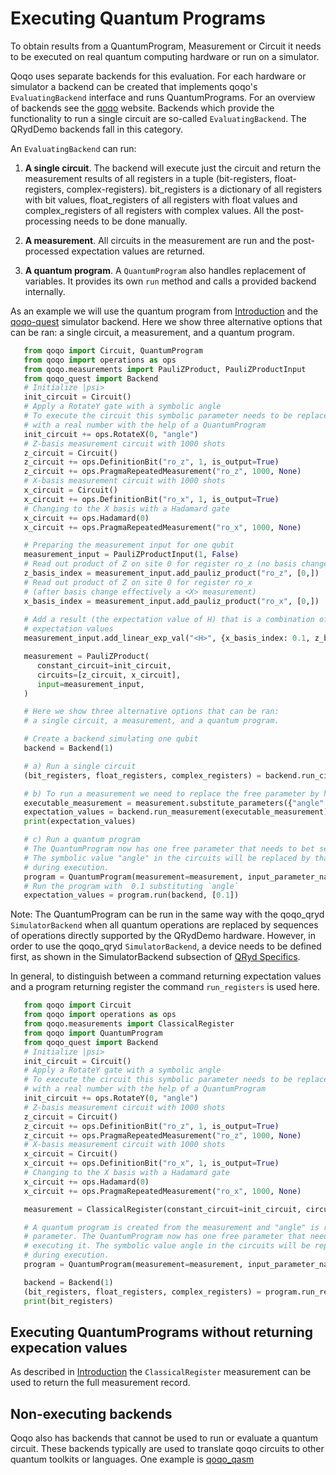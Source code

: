 Executing Quantum Programs
==========================

To obtain results from a QuantumProgram, Measurement or Circuit it needs to be executed on real quantum computing hardware or run on a simulator.

Qoqo uses separate backends for this evaluation. For each hardware or simulator a backend can be created that implements qoqo's ``EvaluatingBackend`` interface and runs QuantumPrograms. For an overview of backends see the [qoqo](https://github.com/HQSquantumsimulations/qoqo) website. Backends which provide the functionality to run a single circuit are so-called ``EvaluatingBackend``. The QRydDemo backends fall in this category.

An ``EvaluatingBackend`` can run:

1. **A single circuit**. The backend will execute just the circuit and return the measurement results of all registers in a tuple (bit-registers, float-registers, complex-registers). bit_registers is a dictionary of all registers with bit values, float_registers of all registers with float values and complex_registers of all registers with complex values. All the post-processing needs to be done manually.

2. **A measurement**. All circuits in the measurement are run and the post-processed expectation values are returned.

3. **A quantum program**. A ``QuantumProgram`` also handles replacement of variables. It provides its own ``run`` method and calls a provided backend internally.

As an example we will use the quantum program from [Introduction](introduction.md) and the [qoqo-quest](https://github.com/HQSquantumsimulations/qoqo-quest) simulator backend. Here we show three alternative options that can be ran: a single circuit, a measurement, and a quantum program.

```python
   from qoqo import Circuit, QuantumProgram
   from qoqo import operations as ops
   from qoqo.measurements import PauliZProduct, PauliZProductInput
   from qoqo_quest import Backend
   # Initialize |psi>
   init_circuit = Circuit()
   # Apply a RotateY gate with a symbolic angle
   # To execute the circuit this symbolic parameter needs to be replaced 
   # with a real number with the help of a QuantumProgram
   init_circuit += ops.RotateX(0, "angle")
   # Z-basis measurement circuit with 1000 shots
   z_circuit = Circuit()
   z_circuit += ops.DefinitionBit("ro_z", 1, is_output=True)
   z_circuit += ops.PragmaRepeatedMeasurement("ro_z", 1000, None)
   # X-basis measurement circuit with 1000 shots   
   x_circuit = Circuit()
   x_circuit += ops.DefinitionBit("ro_x", 1, is_output=True)
   # Changing to the X basis with a Hadamard gate
   x_circuit += ops.Hadamard(0)
   x_circuit += ops.PragmaRepeatedMeasurement("ro_x", 1000, None)

   # Preparing the measurement input for one qubit
   measurement_input = PauliZProductInput(1, False)
   # Read out product of Z on site 0 for register ro_z (no basis change)
   z_basis_index = measurement_input.add_pauliz_product("ro_z", [0,])
   # Read out product of Z on site 0 for register ro_x
   # (after basis change effectively a <X> measurement)
   x_basis_index = measurement_input.add_pauliz_product("ro_x", [0,])
   
   # Add a result (the expectation value of H) that is a combination of the PauliProduct
   # expectation values
   measurement_input.add_linear_exp_val("<H>", {x_basis_index: 0.1, z_basis_index: 0.2})

   measurement = PauliZProduct(
      constant_circuit=init_circuit,
      circuits=[z_circuit, x_circuit],
      input=measurement_input,
   )

   # Here we show three alternative options that can be ran:
   # a single circuit, a measurement, and a quantum program.

   # Create a backend simulating one qubit
   backend = Backend(1)

   # a) Run a single circuit 
   (bit_registers, float_registers, complex_registers) = backend.run_circuit(z_circuit)

   # b) To run a measurement we need to replace the free parameter by hand
   executable_measurement = measurement.substitute_parameters({"angle": 0.2})
   expectation_values = backend.run_measurement(executable_measurement)
   print(expectation_values)

   # c) Run a quantum program
   # The QuantumProgram now has one free parameter that needs to bet set when executing it.
   # The symbolic value "angle" in the circuits will be replaced by that free parameter
   # during execution.
   program = QuantumProgram(measurement=measurement, input_parameter_names=["angle"])
   # Run the program with  0.1 substituting `angle`
   expectation_values = program.run(backend, [0.1])
```

Note: The QuantumProgram can be run in the same way with the qoqo_qryd ``SimulatorBackend`` when all quantum operations are replaced by sequences of operations directly supported by the QRydDemo hardware. However, in order to use the qoqo_qryd ``SimulatorBackend``, a device needs to be defined first, as shown in the SimulatorBackend subsection of [QRyd Specifics](qrydspecifics.md).


In general, to distinguish between a command returning expectation values and a program returning register the command ``run_registers`` is used here.

```python
   from qoqo import Circuit
   from qoqo import operations as ops
   from qoqo.measurements import ClassicalRegister
   from qoqo import QuantumProgram
   from qoqo_quest import Backend
   # Initialize |psi>
   init_circuit = Circuit()
   # Apply a RotateY gate with a symbolic angle
   # To execute the circuit this symbolic parameter needs to be replaced 
   # with a real number with the help of a QuantumProgram
   init_circuit += ops.RotateY(0, "angle")
   # Z-basis measurement circuit with 1000 shots
   z_circuit = Circuit()
   z_circuit += ops.DefinitionBit("ro_z", 1, is_output=True)
   z_circuit += ops.PragmaRepeatedMeasurement("ro_z", 1000, None)
   # X-basis measurement circuit with 1000 shots   
   x_circuit = Circuit()
   x_circuit += ops.DefinitionBit("ro_x", 1, is_output=True)
   # Changing to the X basis with a Hadamard gate
   x_circuit += ops.Hadamard(0)
   x_circuit += ops.PragmaRepeatedMeasurement("ro_x", 1000, None)

   measurement = ClassicalRegister(constant_circuit=init_circuit, circuits=[z_circuit, x_circuit])

   # A quantum program is created from the measurement and "angle" is registered as a free input
   # parameter. The QuantumProgram now has one free parameter that needs to be set when
   # executing it. The symbolic value angle in the circuits will be replaced by that free parameter
   # during execution.
   program = QuantumProgram(measurement=measurement, input_parameter_names=["angle"])

   backend = Backend(1)
   (bit_registers, float_registers, complex_registers) = program.run_registers(backend, [0.1])
   print(bit_registers)
```


Executing QuantumPrograms without returning expecation values
---------------------------------------------------------------------

As described in [Introduction](introduction.md) the ``ClassicalRegister`` measurement can be used to return the full measurement record. 

Non-executing backends
----------------------

Qoqo also has backends that cannot be used to run or evaluate a quantum circuit. These backends typically are used to translate qoqo circuits to other quantum toolkits or languages. One example is [qoqo_qasm](https://github.com/HQSquantumsimulations/qoqo_qasm)